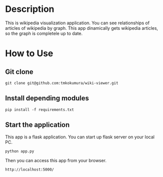 # Description
This is wikipedia visualization application.
You can see relationships of articles of wikipedia by graph.
This app dinamically gets wikipedia articles, so the graph is completele up to date.

# How to Use
## Git clone
```
git clone git@github.com:tmkokumura/wiki-viewer.git
```

## Install depending modules
```
pip install -f requirements.txt
```

## Start the application
This app is a flask application.
You can start up flask server on your local PC.
```
python app.py
```

Then you can access this app from your browser.
```
http://localhost:5000/
```

